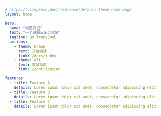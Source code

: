 ```yaml
---
# https://vitepress.dev/reference/default-theme-home-page
layout: home

hero:
  name: "减肥日记"
  text: "一个减肥日记分享站"
  tagline: By TransSoul
  actions:
    - theme: brand
      text: 开始阅读
      link: /docs/index
    - theme: alt
      text: 贡献指南
      link: /contribution

features:
  - title: Feature A
    details: Lorem ipsum dolor sit amet, consectetur adipiscing elit
  - title: Feature B
    details: Lorem ipsum dolor sit amet, consectetur adipiscing elit
  - title: Feature C
    details: Lorem ipsum dolor sit amet, consectetur adipiscing elit
---
```


